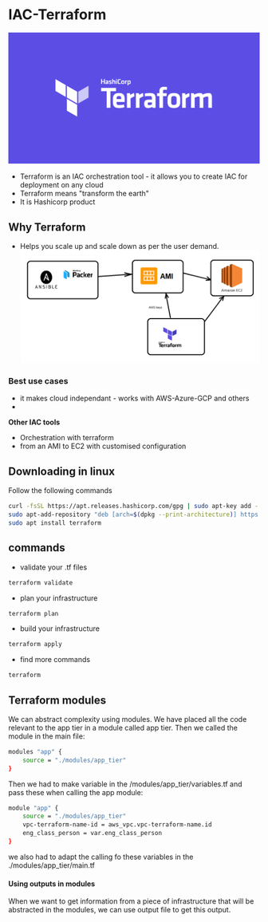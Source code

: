 # IAC-Terraform
![](img/terraform.png)
- Terraform is an IAC orchestration tool - it allows you to create IAC for deployment on any cloud
- Terraform means "transform the earth"
- It is Hashicorp product

## Why Terraform
- Helps you scale up and scale down as per the user demand.
![](img/terraformdiagram.png)

### Best use cases
- it makes cloud independant - works with AWS-Azure-GCP and others
- 
**Other IAC tools**
- Orchestration with terraform
- from an AMI to EC2 with customised configuration

## Downloading in linux
Follow the following commands
```bash
curl -fsSL https://apt.releases.hashicorp.com/gpg | sudo apt-key add -
sudo apt-add-repository "deb [arch=$(dpkg --print-architecture)] https://apt.releases.hashicorp.com $(lsb_release -cs) main"
sudo apt install terraform
```

## commands
- validate your .tf files
```bash
terraform validate
```
- plan your infrastructure
```bash
terraform plan
```
- build your infrastructure
```bash
terraform apply
```
- find more commands
```bash
terraform
```


## Terraform modules
We can abstract complexity using modules.
We have placed all the code relevant to the app tier in a module called app tier.
Then we called the module in the main file:
```bash
modules "app" {
    source = "./modules/app_tier"
}
```

Then we had to make variable in the /modules/app_tier/variables.tf and pass these when calling the app module:

```bash
module "app" {
    source = "./modules/app_tier"
    vpc-terraform-name-id = aws_vpc.vpc-terraform-name.id
    eng_class_person = var.eng_class_person
}
```

we also had to adapt the calling fo these variables in the ./modules/app_tier/main.tf


#### Using outputs in modules

When we want to get information from a piece of infrastructure that will be abstracted in the modules, we can use output file to get this output.
